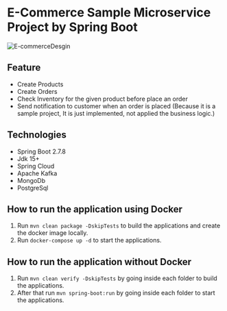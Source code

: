 ﻿# E-Commerce Sample Microservice Project by Spring Boot 
 
![E-commerceDesgin](https://github.com/ygtyzccc/e-commerce-sample-microservice/assets/78899194/1c3e896c-23b1-4b7e-bf70-7ffb9f69e147)

 
 ## Feature

 * Create Products
 * Create Orders
 * Check Inventory for the given product before place an order
 * Send notification to customer when an order is placed (Because it is a sample project, It is just implemented, not applied the business logic.)
 
 ## Technologies
 
 * Spring Boot 2.7.8
 * Jdk 15+
 * Spring Cloud
 * Apache Kafka
 * MongoDb
 * PostgreSql
 
 ## How to run the application using Docker

1. Run `mvn clean package -DskipTests` to build the applications and create the docker image locally.
2. Run `docker-compose up -d` to start the applications.

## How to run the application without Docker


1. Run `mvn clean verify -DskipTests` by going inside each folder to build the applications.
2. After that run `mvn spring-boot:run` by going inside each folder to start the applications.

